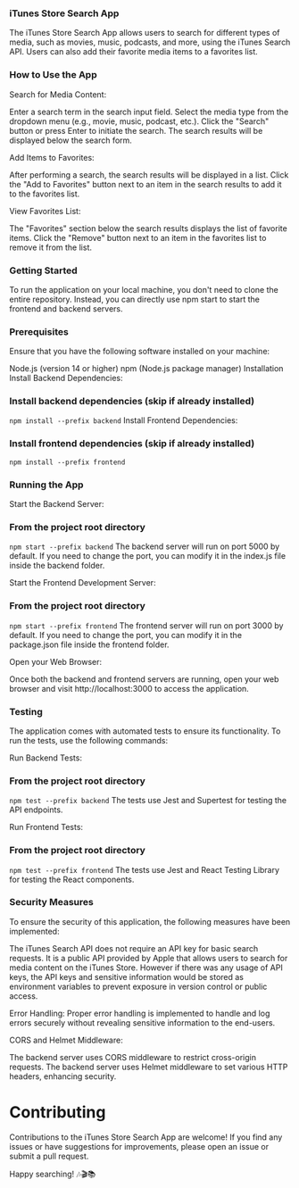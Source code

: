 ### iTunes Store Search App
The iTunes Store Search App allows users to search for different types of media, such as movies, music, podcasts, and more, using the iTunes Search API. Users can also add their favorite media items to a favorites list.

### How to Use the App
Search for Media Content:

Enter a search term in the search input field.
Select the media type from the dropdown menu (e.g., movie, music, podcast, etc.).
Click the "Search" button or press Enter to initiate the search.
The search results will be displayed below the search form.

Add Items to Favorites:

After performing a search, the search results will be displayed in a list.
Click the "Add to Favorites" button next to an item in the search results to add it to the favorites list.

View Favorites List:

The "Favorites" section below the search results displays the list of favorite items.
Click the "Remove" button next to an item in the favorites list to remove it from the list.

### Getting Started
To run the application on your local machine, you don't need to clone the entire repository. Instead, you can directly use npm start to start the frontend and backend servers.

### Prerequisites
Ensure that you have the following software installed on your machine:

Node.js (version 14 or higher)
npm (Node.js package manager)
Installation
Install Backend Dependencies:

### Install backend dependencies (skip if already installed)
`npm install --prefix backend`
Install Frontend Dependencies:

### Install frontend dependencies (skip if already installed)
`npm install --prefix frontend`

### Running the App
Start the Backend Server:
### From the project root directory
`npm start --prefix backend`
The backend server will run on port 5000 by default. If you need to change the port, you can modify it in the index.js file inside the backend folder.

Start the Frontend Development Server:
### From the project root directory
`npm start --prefix frontend`
The frontend server will run on port 3000 by default. If you need to change the port, you can modify it in the package.json file inside the frontend folder.

Open your Web Browser:

Once both the backend and frontend servers are running, open your web browser and visit http://localhost:3000 to access the application.

### Testing
The application comes with automated tests to ensure its functionality. To run the tests, use the following commands:

Run Backend Tests:
### From the project root directory
`npm test --prefix backend`
The tests use Jest and Supertest for testing the API endpoints.

Run Frontend Tests:
### From the project root directory
`npm test --prefix frontend`
The tests use Jest and React Testing Library for testing the React components.

### Security Measures
To ensure the security of this application, the following measures have been implemented:

The iTunes Search API does not require an API key for basic search requests. It is a public API provided by Apple that allows users to search for media content on the iTunes Store. However if there was any usage of API keys, the API keys and sensitive information would be stored as environment variables to prevent exposure in version control or public access.

Error Handling:
Proper error handling is implemented to handle and log errors securely without revealing sensitive information to the end-users.

CORS and Helmet Middleware:

The backend server uses CORS middleware to restrict cross-origin requests.
The backend server uses Helmet middleware to set various HTTP headers, enhancing security.

# Contributing
Contributions to the iTunes Store Search App are welcome! If you find any issues or have suggestions for improvements, please open an issue or submit a pull request.


Happy searching! 🎶🎬📚
